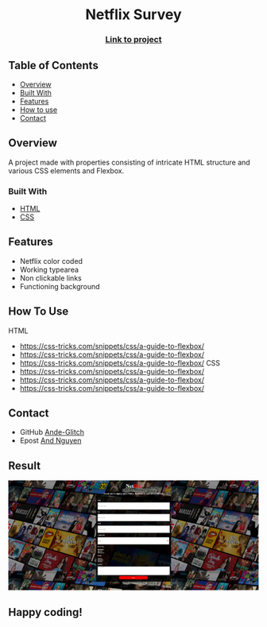 
<h1 align="center">Netflix Survey</h1>
<div align="center">
  <h3>
    <a href="https://ande-glitch.github.io/homepage/">
      Link to project
    </a>
  </h3>
</div>
<!-- TABLE OF CONTENTS -->

## Table of Contents

- [Overview](#overview)
- [Built With](#built-with)
- [Features](#features)
- [How to use](#how-to-use)
- [Contact](#contact)

<!-- OVERVIEW -->
## Overview
A project made with properties consisting of intricate HTML structure and various CSS elements and Flexbox.

### Built With
- [HTML](https://www.w3schools.com/html/)
- [CSS](https://www.w3schools.com/css/default.asp)

## Features
- Netflix color coded
- Working typearea
- Non clickable links
- Functioning background

## How To Use
HTML 
- https://css-tricks.com/snippets/css/a-guide-to-flexbox/
- https://css-tricks.com/snippets/css/a-guide-to-flexbox/
- https://css-tricks.com/snippets/css/a-guide-to-flexbox/
CSS 
- https://css-tricks.com/snippets/css/a-guide-to-flexbox/
- https://css-tricks.com/snippets/css/a-guide-to-flexbox/
- https://css-tricks.com/snippets/css/a-guide-to-flexbox/

## Contact
- GitHub [Ande-Glitch](https://github.com/Ande-glitch)
- Epost [And Nguyen](mailto:andnguyen24@outlook.com)

## Result

![Image_1](./Images/dinner.png)

## Happy coding!
